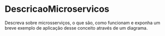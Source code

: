 # DescricaoMicroservicos
Descreva sobre microsserviços, o que são, como funcionam e exponha um breve exemplo de aplicação desse conceito através de um diagrama.

